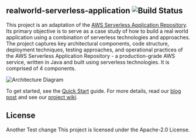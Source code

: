 ## realworld-serverless-application ![Build Status](https://codebuild.us-east-1.amazonaws.com/badges?uuid=eyJlbmNyeXB0ZWREYXRhIjoidk1hV1NVOVR6WkJSbjdEN3Evc0lDN2t1ZEQ2ZFVuTDV5Q1ZHMDF5NFZBZTBIWVZxbEtIN2w5NGNPRGxkQmpZVzJaQTVaV1I3Mm5tT1FYN1IxYmFGY1hBPSIsIml2UGFyYW1ldGVyU3BlYyI6Ijc2QU1Qc2lUTXY4Ny9Za2EiLCJtYXRlcmlhbFNldFNlcmlhbCI6MX0%3D&branch=master)

This project is an adaptation of the [AWS Serverless Application Repository](https://aws.amazon.com/serverless/serverlessrepo/). Its primary objective is to serve as a case study of how to build a real world application using a combination of serverless technologies and approaches. The project captures key architectural components, code structure, deployment techniques, testing approaches, and operational practices of the AWS Serverless Application Repository - a production-grade AWS service, written in Java and built using serverless technologies. It is comprised of 4 components.

![Architecture Diagram](https://github.com/awslabs/realworld-serverless-application/raw/master/images/architecture_diagram.png)

To get started, see the [Quick Start](https://github.com/awslabs/realworld-serverless-application/wiki/Quick-Start) guide. For more details, read our [blog post](https://aws.amazon.com/blogs/opensource/real-world-serverless-application) and see our [project wiki](https://github.com/awslabs/realworld-serverless-application/wiki).

## License

Another Test change
This project is licensed under the Apache-2.0 License.
